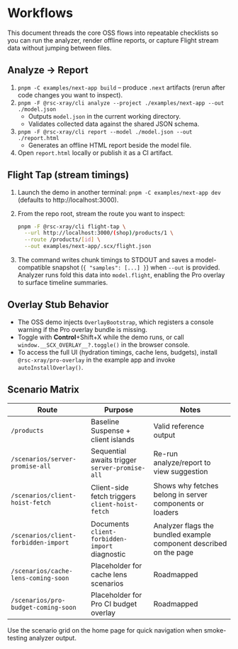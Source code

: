 # Workflows

This document threads the core OSS flows into repeatable checklists so you can run the analyzer, render offline reports, or capture Flight stream data without jumping between files.

## Analyze → Report

1. `pnpm -C examples/next-app build` – produce `.next` artifacts (rerun after code changes you want to inspect).
2. `pnpm -F @rsc-xray/cli analyze --project ./examples/next-app --out ./model.json`
   - Outputs `model.json` in the current working directory.
   - Validates collected data against the shared JSON schema.
3. `pnpm -F @rsc-xray/cli report --model ./model.json --out ./report.html`
   - Generates an offline HTML report beside the model file.
4. Open `report.html` locally or publish it as a CI artifact.

## Flight Tap (stream timings)

1. Launch the demo in another terminal: `pnpm -C examples/next-app dev` (defaults to http://localhost:3000).
2. From the repo root, stream the route you want to inspect:

   ```bash
   pnpm -F @rsc-xray/cli flight-tap \
     --url http://localhost:3000/(shop)/products/1 \
     --route /products/[id] \
     --out examples/next-app/.scx/flight.json
   ```

3. The command writes chunk timings to STDOUT and saves a model-compatible snapshot (`{ "samples": [...] }`) when `--out` is provided. Analyzer runs fold this data into `model.flight`, enabling the Pro overlay to surface timeline summaries.

## Overlay Stub Behavior

- The OSS demo injects `OverlayBootstrap`, which registers a console warning if the Pro overlay bundle is missing.
- Toggle with **Control**+Shift+X while the demo runs, or call `window.__SCX_OVERLAY__?.toggle()` in the browser console.
- To access the full UI (hydration timings, cache lens, budgets), install `@rsc-xray/pro-overlay` in the example app and invoke `autoInstallOverlay()`.

## Scenario Matrix

| Route                                | Purpose                                         | Notes                                                              |
| ------------------------------------ | ----------------------------------------------- | ------------------------------------------------------------------ |
| `/products`                          | Baseline Suspense + client islands              | Valid reference output                                             |
| `/scenarios/server-promise-all`      | Sequential awaits trigger `server-promise-all`  | Re-run analyze/report to view suggestion                           |
| `/scenarios/client-hoist-fetch`      | Client-side fetch triggers `client-hoist-fetch` | Shows why fetches belong in server components or loaders           |
| `/scenarios/client-forbidden-import` | Documents `client-forbidden-import` diagnostic  | Analyzer flags the bundled example component described on the page |
| `/scenarios/cache-lens-coming-soon`  | Placeholder for cache lens scenarios            | Roadmapped                                                         |
| `/scenarios/pro-budget-coming-soon`  | Placeholder for Pro CI budget overlay           | Roadmapped                                                         |

Use the scenario grid on the home page for quick navigation when smoke-testing analyzer output.
